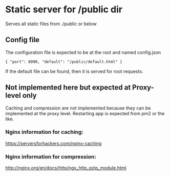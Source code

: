 # Static server for /public dir 
Serves all static files from ./public or below

## Config file
The configuration file is expected to be at the root and named config.json

`
{
    "port": 8090,
    "default": "/public/default.html"
}
`

If the default file can be found, then it is served for root requests. 

## Not implemented here but expected at Proxy-level only
Caching and compression are not implemented because they can be implemented at the proxy level. Restarting app is expected from pm2 or the like. 

### Nginx information for caching:
https://serversforhackers.com/nginx-caching

### Nginx information for compression:
http://nginx.org/en/docs/http/ngx_http_gzip_module.html